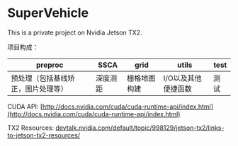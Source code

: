 # SuperVehicle
This is a private project on Nvidia Jetson TX2.

项目构成：

| preproc |SSCA | grid | utils | test |
|------------|-----------|--------|--------|---------|
| 预处理（包括基线矫正，图片处理等） | 深度测距 | 栅格地图构建 | I/O以及其他便捷函数 | 测试|

CUDA API:
[http://docs.nvidia.com/cuda/cuda-runtime-api/index.html](http://docs.nvidia.com/cuda/cuda-runtime-api/index.html)

TX2 Resources:
[devtalk.nvidia.com/default/topic/998129/jetson-tx2/links-to-jetson-tx2-resources/](devtalk.nvidia.com/default/topic/998129/jetson-tx2/links-to-jetson-tx2-resources/)